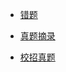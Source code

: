 - [错题](https://github.com/linw7/Skill-Tree/blob/master/错题精解.md)

- [真题摘录](https://github.com/linw7/Skill-Tree/blob/master/真题摘录.md)

- [校招真题](https://www.nowcoder.com/discuss/68802?type=0&order=0&pos=10&page=1)